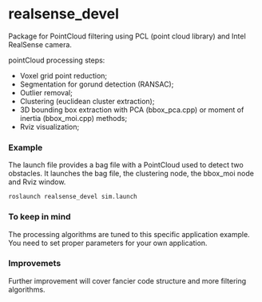 # realsense_devel
Package for PointCloud filtering using PCL (point cloud library) and Intel RealSense camera.

pointCloud processing steps:
- Voxel grid point reduction;
- Segmentation for gorund detection (RANSAC);
- Outlier removal;
- Clustering (euclidean cluster extraction);
- 3D bounding box extraction with PCA (bbox_pca.cpp) or moment of inertia (bbox_moi.cpp) methods;
- Rviz visualization;
### Example
The launch file provides a bag file with a PointCloud used to detect two obstacles. It launches the bag file, the clustering node, the bbox_moi node and Rviz window.
```
roslaunch realsense_devel sim.launch
```
### To keep in mind
The processing algorithms are tuned to this specific application example. You need to set proper parameters for your own application.
### Improvemets
Further improvement will cover fancier code structure and more filtering algorithms.

